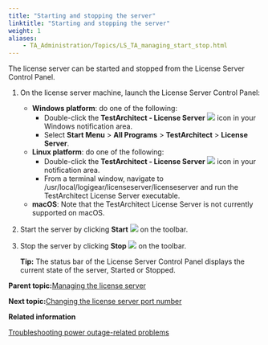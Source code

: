 ```yaml
--- 
title: "Starting and stopping the server"
linktitle: "Starting and stopping the server"
weight: 1
aliases: 
    - TA_Administration/Topics/LS_TA_managing_start_stop.html
---
```


The license server can be started and stopped from the License Server Control Panel.

1.  On the license server machine, launch the License Server Control Panel:

    -   **Windows platform**: do one of the following:
        -   Double-click the **TestArchitect - License Server** ![](/images/TA_Administration/Images/LS_icon.png) icon in your Windows notification area.
        -   Select **Start Menu** \> **All Programs** \> **TestArchitect** \> **License Server**.
    -   **Linux platform**: do one of the following:
        -   Double-click the **TestArchitect - License Server** ![](/images/TA_Administration/Images/LS_icon.png) icon in your notification area.
        -   From a terminal window, navigate to /usr/local/logigear/licenseserver/licenseserver and run the TestArchitect License Server executable.
    -   **macOS**: Note that the TestArchitect License Server is not currently supported on macOS.
2.  Start the server by clicking **Start** ![](/images/TA_Administration/Images/licenseserver_12.png) on the toolbar.

3.  Stop the server by clicking **Stop** ![](/images/TA_Administration/Images/licenseserver_13.png) on the toolbar.

    **Tip:** The status bar of the License Server Control Panel displays the current state of the server, Started or Stopped.


**Parent topic:**[Managing the license server](../../TA_Administration/Topics/LS_TA_managing_license_server.md)

**Next topic:**[Changing the license server port number](../../TA_Administration/Topics/LS_TA_managing_changing_port.md)

**Related information**  


[Troubleshooting power outage-related problems](../../TA_Administration/Topics/adm_troubleshooting_power_blackout.md)

